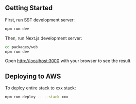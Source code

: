 ## Getting Started

First, run SST development server:

```bash
npm run dev
```

Then, run Next.js development server:

```bash
cd packages/web
npm run dev
```

Open [http://localhost:3000](http://localhost:3000) with your browser to see the result.

## Deploying to AWS

To deploy entire stack to xxx stack:

```bash
npm run deploy -- --stack xxx
```
